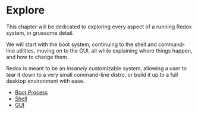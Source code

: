 # Explore

This chapter will be dedicated to exploring every aspect of a running Redox system, in gruesome detail.

We will start with the boot system, continuing to the shell and command-line utilities, moving on to the GUI, all while explaining where things happen, and how to change them.

Redox is meant to be an *insanely* customizable system, allowing a user to tear it down to a very small command-line distro, or build it up to a full desktop environment with ease.

- [Boot Process](./boot_process.html)
- [Shell](./shell.html)
- [GUI](./gui.html)
